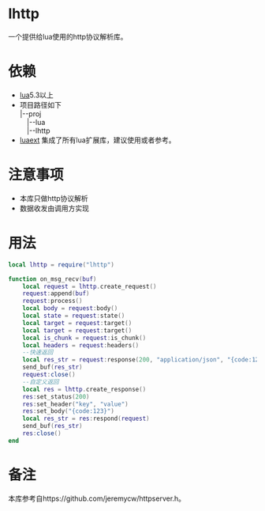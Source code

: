 # lhttp
一个提供给lua使用的http协议解析库。

# 依赖
- [lua](https://github.com/xiyoo0812/lua.git)5.3以上
- 项目路径如下<br>
  |--proj <br>
  &emsp;|--lua <br>
  &emsp;|--lhttp
- [luaext](https://github.com/xiyoo0812/luaext.git) 集成了所有lua扩展库，建议使用或者参考。

# 注意事项
- 本库只做http协议解析
- 数据收发由调用方实现

# 用法
```lua
local lhttp = require("lhttp")

function on_msg_recv(buf)
    local request = lhttp.create_request()
    request:append(buf)
    request:process()
    local body = request:body()
    local state = request:state()
    local target = request:target()
    local target = request:target()
    local is_chunk = request:is_chunk()
    local headers = request:headers()
    --快速返回
    local res_str = request:response(200, "application/json", "{code:123}")
    send_buf(res_str)
    request:close()
    --自定义返回
    local res = lhttp.create_response()
    res:set_status(200)
    res:set_header("key", "value")
    res:set_body("{code:123}")
    local res_str = res:respond(request)
    send_buf(res_str)
    res:close()
end

```

# 备注
本库参考自https://github.com/jeremycw/httpserver.h。
